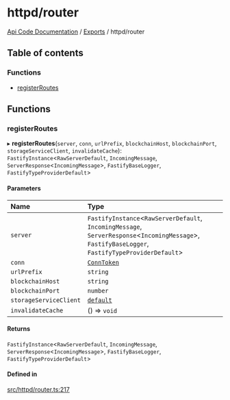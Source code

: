 # httpd/router
 
[Api Code Documentation](../README.md) / [Exports](../modules.md) / httpd/router

## Table of contents

### Functions

- [registerRoutes](httpd_router.md#registerroutes)

## Functions

### registerRoutes

▸ **registerRoutes**(`server`, `conn`, `urlPrefix`, `blockchainHost`, `blockchainPort`, `storageServiceClient`, `invalidateCache`): `FastifyInstance`\<`RawServerDefault`, `IncomingMessage`, `ServerResponse`\<`IncomingMessage`\>, `FastifyBaseLogger`, `FastifyTypeProviderDefault`\>

#### Parameters

| Name | Type |
| :------ | :------ |
| `server` | `FastifyInstance`\<`RawServerDefault`, `IncomingMessage`, `ServerResponse`\<`IncomingMessage`\>, `FastifyBaseLogger`, `FastifyTypeProviderDefault`\> |
| `conn` | [`ConnToken`](service_conn.md#conntoken) |
| `urlPrefix` | `string` |
| `blockchainHost` | `string` |
| `blockchainPort` | `number` |
| `storageServiceClient` | [`default`](../classes/service_Client_storage_service.default.md) |
| `invalidateCache` | () => `void` |

#### Returns

`FastifyInstance`\<`RawServerDefault`, `IncomingMessage`, `ServerResponse`\<`IncomingMessage`\>, `FastifyBaseLogger`, `FastifyTypeProviderDefault`\>

#### Defined in

[src/httpd/router.ts:217](https://github.com/openkfw/TruBudget/blob/422cbec/api/src/httpd/router.ts#L217)

